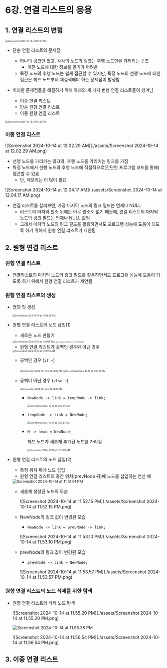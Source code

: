 # 6강. 연결 리스트의 응용

## 1. 연결 리스트의 변형

<img src="./assets/Screenshot 2024-10-13 at 11.17.03 PM.png" alt="Screenshot 2024-10-13 at 11.17.03 PM" style="zoom:50%;" />

- 단순 연결 리스트의 문제점
  - 하나의 링크만 있고, 각각의 노드의 링크는 후행 노드만을 가리키는 구조 
    - 이전 노드에 대한 정보를 알기가 어려움
  - 특정 노드의 후행 노드는 쉽게 접근할 수 있지만, 특정 노드의 선행 노드에 대한 접근은 헤드 노드부터 재검색해야 하는 문제점이 발생함



- 이러한 문제점들을 해결하기 위해 아래의 세 가지 변형 연결 리스트들이 생겨남
  - 이중 연결 리스트
  - 단순 원형 연결 리스트
  - 이중 원형 연결 리스트

<img src="./assets/Screenshot 2024-10-13 at 11.17.25 PM.png" alt="Screenshot 2024-10-13 at 11.17.25 PM" style="zoom:50%;" />



### 이중 연결 리스트

![Screenshot 2024-10-14 at 12.02.29 AM](./assets/Screenshot 2024-10-14 at 12.02.29 AM.png)

- 선행 노드를 가리키는 링크와, 후행 노드를 가리키는 링크를 가짐
- 특정 노드에서 선행 노드와 후행 노드에 직접적으로(간단한 프로그램 코드를 통해) 접근할 수 있음
  - 단, 메모리는 더 많이 필요



![Screenshot 2024-10-14 at 12.04.17 AM](./assets/Screenshot 2024-10-14 at 12.04.17 AM.png)

- 연결 리스트를 살펴보면, 가장 마지막 노드의 링크 필드는 언제나 NULL
  - 리스트의 마지막 원소 뒤에는 아무 원소도 없기 때문에, 연결 리스트의 마지막 노드의 링크 필드는 언제나 NULL 값임
  - 그래서 마지막 노드의 링크 필드를 활용하면서도 프로그램 성능에 도움이 되도록 하기 위해서 원형 연결 리스트가 제안됨



## 2. 원형 연결 리스트

### 원형 연결 리스트

- 연결리스트의 마지막 노드의 링크 필드를 활용하면서도 프로그램 성능에 도움이 되도록 하기 위해서 원형 연결 리스트가 제안됨



### 원형 연결 리스트의 생성

- 정의 및 생성

  <img src="./assets/Screenshot 2024-10-14 at 12.06.26 AM.png" alt="Screenshot 2024-10-14 at 12.06.26 AM" style="zoom:50%;" />

- 원형 연결 리스트의 노드 삽입(1)

  - 새로운 노드 만들기

  <img src="./assets/Screenshot 2024-10-14 at 12.07.19 AM.png" alt="Screenshot 2024-10-14 at 12.07.19 AM" style="zoom:50%;" />

  <img src="./assets/Screenshot 2024-10-14 at 12.12.02 AM.png" alt="Screenshot 2024-10-14 at 12.12.02 AM" style="zoom:33%;" />

  - 원형 연결 리스트가 공백인 경우와 아닌 경우

  <img src="./assets/Screenshot 2024-10-14 at 12.07.55 AM.png" alt="Screenshot 2024-10-14 at 12.07.55 AM" style="zoom:50%;" />

  - 공백인 경우 (`if ~`)

    <img src="./assets/Screenshot 2024-10-14 at 12.13.03 AM.png" alt="Screenshot 2024-10-14 at 12.13.03 AM" style="zoom:50%;" />

    <img src="./assets/Screenshot 2024-10-14 at 12.17.35 AM.png" alt="Screenshot 2024-10-14 at 12.17.35 AM" style="zoom:50%;" />

  - 공백이 아닌 경우 (`else ~`)

    <img src="./assets/Screenshot 2024-10-14 at 12.18.03 AM.png" alt="Screenshot 2024-10-14 at 12.18.03 AM" style="zoom:50%;" />

    - `NewNode -> link = tempNode -> link;`

      <img src="./assets/Screenshot 2024-10-14 at 12.19.39 AM.png" alt="Screenshot 2024-10-14 at 12.19.39 AM" style="zoom:50%;" />

    - `tempNode -> link = NewNode;`

      <img src="./assets/Screenshot 2024-10-14 at 12.19.57 AM.png" alt="Screenshot 2024-10-14 at 12.19.57 AM" style="zoom:50%;" />

    - `H -> head = NewNode;`

      헤드 노드가 새롭게 추가된 노드를 가리킴

      <img src="./assets/Screenshot 2024-10-14 at 12.21.20 AM.png" alt="Screenshot 2024-10-14 at 12.21.20 AM" style="zoom:50%;" />

- 원형 연결 리스트의 노드 삽입(2)

  - 특정 위치 뒤에 노드 삽입
  - 원형 연결 리스트의 중간 위치(prevNode 뒤)에 노드를 삽입하는 연산 예

  

  <img src="./assets/Screenshot 2024-10-14 at 11.51.01 PM.png" alt="Screenshot 2024-10-14 at 11.51.01 PM" style="zoom:85%;" />

  - 새롭게 생성된 노드의 모습

    ![Screenshot 2024-10-14 at 11.52.15 PM](./assets/Screenshot 2024-10-14 at 11.52.15 PM.png)

  - NewNode의 링크 값이 변경된 모습

    - `NewNode -> link = prevNode -> link;`

    ![Screenshot 2024-10-14 at 11.53.10 PM](./assets/Screenshot 2024-10-14 at 11.53.10 PM.png)

  - prevNode의 링크 값이 변경된 모습

    - `prevNode -> link = NewNode;`

    ![Screenshot 2024-10-14 at 11.53.57 PM](./assets/Screenshot 2024-10-14 at 11.53.57 PM.png)

  

### 원형 연결 리스트의 노드 삭제를 위한 탐색

- 원형 연결 리스트의 삭제 노드 탐색

  ![Screenshot 2024-10-14 at 11.55.20 PM](./assets/Screenshot 2024-10-14 at 11.55.20 PM.png)

  <img src="./assets/Screenshot 2024-10-14 at 11.55.38 PM.png" alt="Screenshot 2024-10-14 at 11.55.38 PM" style="zoom:95%;" />

  ![Screenshot 2024-10-14 at 11.56.54 PM](./assets/Screenshot 2024-10-14 at 11.56.54 PM.png)





## 3. 이중 연결 리스트

 

